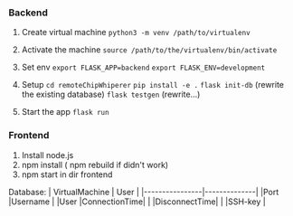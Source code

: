 ### Backend

1. Create virtual machine 
  `python3 -m venv /path/to/virtualenv`

2. Activate the machine
  `source /path/to/the/virtualenv/bin/activate`

3. Set env
  `export FLASK_APP=backend`
  `export FLASK_ENV=development`

4. Setup 
  `cd remoteChipWhiperer`
  `pip install -e .`
  `flask init-db` (rewrite the existing database)
  `flask testgen` (rewrite...)

5. Start the app
  `flask run`

### Frontend

1. Install node.js
2. npm install ( npm rebuild if didn't work)
3. npm start in dir frontend


Database:
| VirtualMachine |     User     |
|----------------|--------------|
|Port            |Username      |
|User            |ConnectionTime|
|                |DisconnectTime|
|                |SSH-key       |
